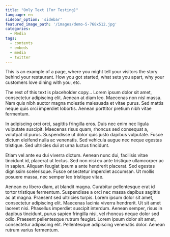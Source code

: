 ```yaml
---
title: "Only Text (For Testing)"
language: en
sidebar_option: 'sidebar'
featured_image_path: '/images/demo-5-768x512.jpg'
categories:
  - Media
tags:
  - contents
  - embeds
  - media
  - twitter
---
```


This is an example of a page, where you might tell your visitors the story behind your restaurant. How you got started, what sets you apart, why your customers love dining with you, etc.

The rest of this text is placeholder copy&#8230; Lorem ipsum dolor sit amet, consectetur adipiscing elit. Aenean at diam leo. Maecenas non nisl massa. Nam quis nibh auctor magna molestie malesuada et vitae purus. Sed mattis neque quis orci imperdiet lobortis. Aenean porttitor pretium nibh vitae fermentum.

In adipiscing orci orci, sagittis fringilla eros. Duis nec enim nec ligula vulputate suscipit. Maecenas risus quam, rhoncus sed consequat a, volutpat id purus. Suspendisse ut dolor quis justo dapibus vulputate. Fusce dictum eleifend nulla ac venenatis. Sed vehicula augue nec neque egestas tristique. Sed ultricies dui at urna luctus tincidunt.

Etiam vel ante eu dui viverra dictum. Aenean nunc dui, facilisis vitae tincidunt id, placerat ut lectus. Sed non nisi eu ante tristique ullamcorper ac in sapien. Aliquam feugiat ipsum a ante hendrerit placerat. Sed egestas dignissim scelerisque. Fusce onsectetur imperdiet accumsan. Ut mollis posuere massa, nec semper leo tristique vitae.

Aenean eu libero diam, at blandit magna. Curabitur pellentesque erat id tortor tristique fermentum. Suspendisse a orci nec massa dapibus sagittis ac at magna. Praesent sed ultricies turpis. Lorem ipsum dolor sit amet, consectetur adipiscing elit. Maecenas lacinia viverra hendrerit. Ut sit amet laoreet nisi. Phasellus imperdiet suscipit interdum. Aenean semper, risus in dapibus tincidunt, purus sapien fringilla nisi, vel rhoncus neque dolor sed odio. Praesent pellentesque rutrum feugiat. Lorem ipsum dolor sit amet, consectetur adipiscing elit. Pellentesque adipiscing venenatis dolor. Aenean rutrum varius fermentum.